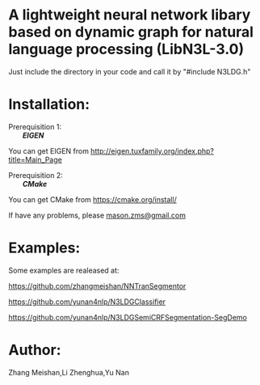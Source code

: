 A lightweight neural network libary based on dynamic graph for natural language processing (LibN3L-3.0) 
======


Just include the directory in your code and call it by "#include N3LDG.h" 


Installation:
====
Prerequisition 1:  
&ensp;&ensp;&ensp;&ensp;***EIGEN*** 

You can get EIGEN from http://eigen.tuxfamily.org/index.php?title=Main_Page

Prerequisition 2:  
&ensp;&ensp;&ensp;&ensp;***CMake*** 

You can get CMake from https://cmake.org/install/

If have any problems, please mason.zms@gmail.com

Examples:
====
Some examples are realeased at:

https://github.com/zhangmeishan/NNTranSegmentor

https://github.com/yunan4nlp/N3LDGClassifier

https://github.com/yunan4nlp/N3LDGSemiCRFSegmentation-SegDemo

Author:
====
Zhang Meishan,Li Zhenghua,Yu Nan
